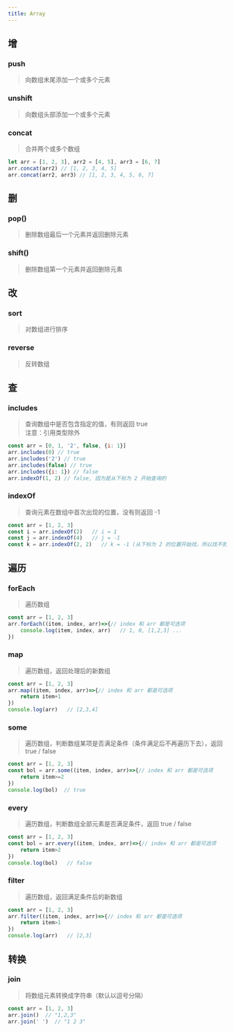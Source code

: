 ```yaml
---
title: Array
---
```

## 增
### push
> 向数组末尾添加一个或多个元素

### unshift
> 向数组头部添加一个或多个元素

### concat
> 合并两个或多个数组
```javascript
let arr = [1, 2, 3], arr2 = [4, 5], arr3 = [6, 7]
arr.concat(arr2) // [1, 2, 3, 4, 5]
arr.concat(arr2, arr3) // [1, 2, 3, 4, 5, 6, 7]
```

## 删
### pop()
> 删除数组最后一个元素并返回删除元素
### shift()
> 删除数组第一个元素并返回删除元素


## 改
### sort
> 对数组进行排序

### reverse
> 反转数组



## 查
### includes
> 查询数组中是否包含指定的值，有则返回 true <br/>
> 注意：引用类型除外
```javascript
const arr = [0, 1, '2', false, {i: 1}]
arr.includes(0) // true
arr.includes('2') // true
arr.includes(false) // true
arr.includes({i: 1}) // false
arr.indexOf(1, 2) // false, 因为是从下标为 2 开始查询的
```

### indexOf
> 查询元素在数组中首次出现的位置，没有则返回 -1
```javascript
const arr = [1, 2, 3]
const i = arr.indexOf(2)   // i = 1
const j = arr.indexOf(4)   // j = -1
const k = arr.indexOf(2, 2)   // k = -1 (从下标为 2 的位置开始找，所以找不到)
```


## 遍历


### forEach
> 遍历数组
```javascript
const arr = [1, 2, 3]
arr.forEach((item, index, arr)=>{// index 和 arr 都是可选项
    console.log(item, index, arr)   // 1, 0, [1,2,3] ...
})
```

### map
> 遍历数组，返回处理后的新数组
```javascript
const arr = [1, 2, 3]
arr.map((item, index, arr)=>{// index 和 arr 都是可选项
    return item+1 
})
console.log(arr)   // [2,3,4]
```

### some
> 遍历数组，判断数组某项是否满足条件（条件满足后不再遍历下去），返回 true / false
```javascript
const arr = [1, 2, 3]
const bol = arr.some((item, index, arr)=>{// index 和 arr 都是可选项
    return item>=2
})
console.log(bol)  // true
```

### every
> 遍历数组，判断数组全部元素是否满足条件，返回 true / false
```javascript
const arr = [1, 2, 3]
const bol = arr.every((item, index, arr)=>{// index 和 arr 都是可选项
    return item>2
})
console.log(bol)   // false
```

### filter
> 遍历数组，返回满足条件后的新数组
```javascript
const arr = [1, 2, 3]
arr.filter((item, index, arr)=>{// index 和 arr 都是可选项
    return item>1
})
console.log(arr)   // [2,3]
```


## 转换
### join
> 将数组元素转换成字符串（默认以逗号分隔）
```javascript
const arr = [1, 2, 3]
arr.join()  // "1,2,3"
arr.join(' ')  // "1 2 3"
```
